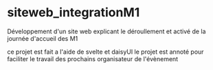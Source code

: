 # siteweb_integrationM1
Développement d'un site web explicant le déroullement et activé de la journée d'accueil des M1

ce projet est fait a l'aide de svelte et daisyUI
le projet est annoté pour faciliter le travail des prochains organisateur de l'évènement